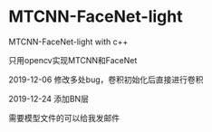 # MTCNN-FaceNet-light

MTCNN-FaceNet-light with c++

只用opencv实现MTCNN和FaceNet

2019-12-06 修改多处bug，卷积初始化后直接进行卷积

2019-12-24 添加BN层

需要模型文件的可以给我发邮件
